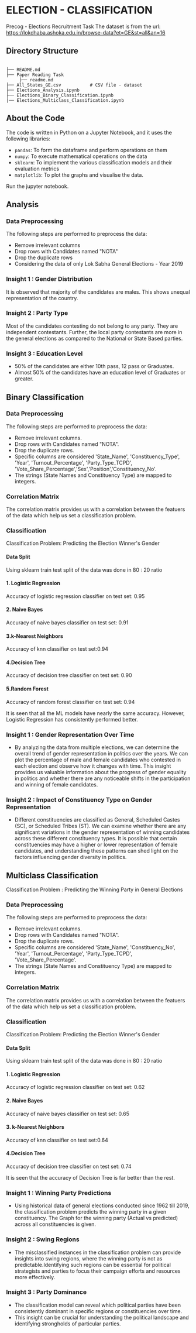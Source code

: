 # ELECTION - CLASSIFICATION
Precog - Elections Recruitment Task
The dataset is from the url: https://lokdhaba.ashoka.edu.in/browse-data?et=GE&st=all&an=16


## Directory Structure

```text

├── README.md
├── Paper Reading Task
     ├── readme.md 
├── All_States_GE.csv           # CSV file - dataset
├── Elections_Analysis.ipynb
├── Elections_Binary_Classification.ipynb              
|── Elections_Multiclass_Classification.ipynb                       
```



## About the Code

The code is written in Python on a Jupyter Notebook, and it uses the following libraries:

- `pandas`: To form the dataframe and perform operations on them
- `numpy`: To execute mathematical operations on the data
- `sklearn`: To implement the various classification models and their evaluation metrics
- `matplotlib`: To plot the graphs and visualise the data.

Run the jupyter notebook.

## Analysis

### Data Preprocessing

The following steps are performed to preprocess the data:

- Remove irrelevant columns
- Drop rows with Candidates named "NOTA"
- Drop the duplicate rows
- Considering the data of only Lok Sabha General Elections - Year 2019


### Insight 1 : Gender Distribution
It is observed that majority of the candidates are males. This shows unequal representation of the country.

### Insight 2 : Party Type
Most of the candidates contesting do not belong to any party. They are independent contestants.
Further, the local party contestants are more in the general elections as compared to the National or State Based parties.

### Insight 3 : Education Level
- 50% of the candidates are either 10th pass, 12 pass or Graduates.
- Almost 50% of the candidates have an education level of Graduates or greater.

## Binary Classification


### Data Preprocessing

The following steps are performed to preprocess the data:

- Remove irrelevant columns.
- Drop rows with Candidates named "NOTA".
- Drop the duplicate rows.
- Specific columns are considered 'State_Name', 'Constituency_Type', 'Year', 'Turnout_Percentage', 'Party_Type_TCPD', 'Vote_Share_Percentage','Sex','Position','Constituency_No'.
- The strings (State Names and Constituency Type) are mapped to integers.

### Correlation Matrix
 The correlation matrix provides us with a correlation between the featuers of the data which help us set a classification problem.

### Classification
Classification Problem:  Predicting the Election Winner's Gender

#### Data Split
Using sklearn train test split  of the data was done in 80 : 20 ratio

#### 1. Logistic Regression
Accuracy of logistic regression classifier on test set: 0.95

#### 2. Naive Bayes
Accuracy of naive bayes classifier on test set: 0.91

#### 3.k-Nearest Neighbors
Accuracy of knn classifier on test set:0.94

#### 4.Decision Tree
Accuracy of decision tree classifier on test set: 0.90

#### 5.Random Forest
Accuracy of random forest classifier on test set: 0.94

It is seen that all the ML models have nearly the same accuracy. However, Logistic Regression has consistently performed better.

### Insight 1 : Gender Representation Over Time
* By analyzing the data from multiple elections, we can determine the overall trend of gender representation in politics over the years. We can plot the percentage of male and female candidates who contested in each election and observe how it changes with time. This insight provides us valuable information about the progress of gender equality in politics and whether there are any noticeable shifts in the participation and winning of female candidates.

### Insight 2 : Impact of Constituency Type on Gender Representation
* Different constituencies are classified as General, Scheduled Castes (SC), or Scheduled Tribes (ST). We can examine whether there are any significant variations in the gender representation of winning candidates across these different constituency types. It is possible that certain constituencies may have a higher or lower representation of female candidates, and understanding these patterns can shed light on the factors influencing gender diversity in politics.

## Multiclass Classification
Classification Problem : Predicting the Winning Party in General Elections
### Data Preprocessing

The following steps are performed to preprocess the data:

- Remove irrelevant columns.
- Drop rows with Candidates named "NOTA".
- Drop the duplicate rows.
- Specific columns are considered 'State_Name', 'Constituency_No', 'Year', 'Turnout_Percentage', 'Party_Type_TCPD', 'Vote_Share_Percentage'.
- The strings (State Names and Constituency Type) are mapped to integers.

### Correlation Matrix
 The correlation matrix provides us with a correlation between the featuers of the data which help us set a classification problem.

### Classification
Classification Problem:  Predicting the Election Winner's Gender

#### Data Split
Using sklearn train test split  of the data was done in 80 : 20 ratio


#### 1. Logistic Regression
Accuracy of logistic regression classifier on test set: 0.62

#### 2. Naive Bayes
Accuracy of naive bayes classifier on test set: 0.65

#### 3. k-Nearest Neighbors
Accuracy of knn classifier on test set:0.64 

#### 4.Decision Tree
Accuracy of decision tree classifier on test set: 0.74

It is seen that the accuracy of Decision Tree is far better than the rest.

### Insight 1 : Winning Party Predictions
* Using historical data of general elections conducted since 1962 till 2019, the classification problem predicts the winning party in a given constituency. The Graph for the winning party (Actual vs predicted) across all constituencies is given.

### Insight 2 : Swing Regions
* The misclassified instances in the classification problem can provide insights into swing regions, where the winning party is not as predictable.Identifying such regions can be essential for political strategists and parties to focus their campaign efforts and resources more effectively.

### Insight 3 : Party Dominance
* The classification model can reveal which political parties have been consistently dominant in specific regions or constituencies over time. 
* This insight can be crucial for understanding the political landscape and identifying strongholds of particular parties.


